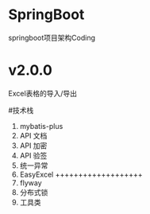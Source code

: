 # SpringBoot
springboot项目架构Coding

# v2.0.0
Excel表格的导入/导出

#技术栈
1. mybatis-plus
2. API 文档
3. API 加密
4. API 验签
5. 统一异常
6. EasyExcel +++++++++++++++++++
7. flyway
8. 分布式锁
9. 工具类